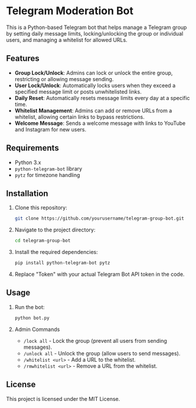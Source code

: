 # Telegram Moderation Bot

This is a Python-based Telegram bot that helps manage a Telegram group by setting daily message limits, locking/unlocking the group or individual users, and managing a whitelist for allowed URLs.

## Features

- **Group Lock/Unlock**: Admins can lock or unlock the entire group, restricting or allowing message sending.
- **User Lock/Unlock**: Automatically locks users when they exceed a specified message limit or posts unwhitelisted links.
- **Daily Reset**: Automatically resets message limits every day at a specific time.
- **Whitelist Management**: Admins can add or remove URLs from a whitelist, allowing certain links to bypass restrictions.
- **Welcome Message**: Sends a welcome message with links to YouTube and Instagram for new users.

## Requirements

- Python 3.x
- `python-telegram-bot` library
- `pytz` for timezone handling

## Installation

1. Clone this repository:

   ```bash
   git clone https://github.com/yourusername/telegram-group-bot.git
   ```

2. Navigate to the project directory:

   ```bash
   cd telegram-group-bot
   ```

3. Install the required dependencies:

   ```bash
   pip install python-telegram-bot pytz
   ```

4. Replace "Token" with your actual Telegram Bot API token in the code.
    
## Usage

1. Run the bot:

   ```bash
   python bot.py
   ```

2. Admin Commands

    - `/lock all` - Lock the group (prevent all users from sending messages).
    - `/unlock all` - Unlock the group (allow users to send messages).
    - `/whitelist <url>` - Add a URL to the whitelist.
    - `/rmwhitelist <url>` - Remove a URL from the whitelist.

## License

This project is licensed under the MIT License.